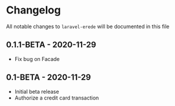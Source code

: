 # Changelog

All notable changes to `laravel-erede` will be documented in this file

## 0.1.1-BETA - 2020-11-29

- Fix bug on Facade

## 0.1-BETA - 2020-11-29

- Initial beta release
- Authorize a credit card transaction
